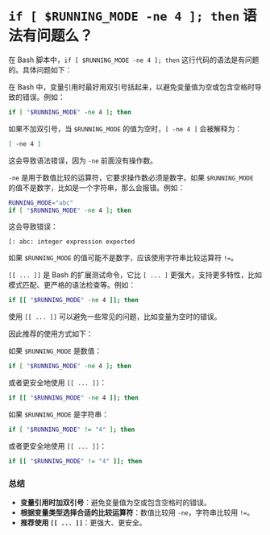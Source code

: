 # `if [ $RUNNING_MODE -ne 4 ]; then`   语法有问题么？

在 Bash 脚本中，`if [ $RUNNING_MODE -ne 4 ]; then` 这行代码的语法是有问题的。具体问题如下：

在 Bash 中，变量引用时最好用双引号括起来，以避免变量值为空或包含空格时导致的错误。例如：

```bash
if [ "$RUNNING_MODE" -ne 4 ]; then
```

如果不加双引号，当 `$RUNNING_MODE` 的值为空时，`[ -ne 4 ]` 会被解释为：

```bash
[ -ne 4 ]
```

这会导致语法错误，因为 `-ne` 前面没有操作数。

`-ne` 是用于数值比较的运算符，它要求操作数必须是数字。如果 `$RUNNING_MODE` 的值不是数字，比如是一个字符串，那么会报错。例如：

```bash
RUNNING_MODE="abc"
if [ "$RUNNING_MODE" -ne 4 ]; then
```

这会导致错误：

```shell
[: abc: integer expression expected
```

如果 `$RUNNING_MODE` 的值可能不是数字，应该使用字符串比较运算符 `!=`。

`[[ ... ]]` 是 Bash 的扩展测试命令，它比 `[ ... ]` 更强大，支持更多特性，比如模式匹配、更严格的语法检查等。例如：

```bash
if [[ "$RUNNING_MODE" -ne 4 ]]; then
```

使用 `[[ ... ]]` 可以避免一些常见的问题，比如变量为空时的错误。

因此推荐的使用方式如下：

如果 `$RUNNING_MODE` 是数值：

```bash
if [ "$RUNNING_MODE" -ne 4 ]; then
```

或者更安全地使用 `[[ ... ]]`：

```bash
if [[ "$RUNNING_MODE" -ne 4 ]]; then
```

如果 `$RUNNING_MODE` 是字符串：

```bash
if [ "$RUNNING_MODE" != "4" ]; then
```

或者更安全地使用 `[[ ... ]]`：

```bash
if [[ "$RUNNING_MODE" != "4" ]]; then
```

### 总结

- **变量引用时加双引号**：避免变量值为空或包含空格时的错误。
- **根据变量类型选择合适的比较运算符**：数值比较用 `-ne`，字符串比较用 `!=`。
- **推荐使用 `[[ ... ]]`**：更强大、更安全。

